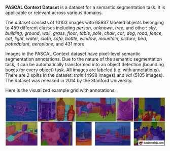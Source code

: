 **PASCAL Context Dataset** is a dataset for a semantic segmentation task. It is applicable or relevant across various domains. 

The dataset consists of 10103 images with 65937 labeled objects belonging to 459 different classes including *person*, *unknown*, *tree*, and other: *sky*, *building*, *ground*, *wall*, *grass*, *floor*, *table*, *pole*, *chair*, *car*, *dog*, *road*, *fence*, *cat*, *light*, *water*, *cloth*, *sofa*, *bottle*, *window*, *mountain*, *picture*, *bird*, *pottedplant*, *aeroplane*, and 431 more.

Images in the PASCAL Context dataset have pixel-level semantic segmentation annotations. Due to the nature of the semantic segmentation task, it can be automatically transformed into an object detection (bounding boxes for every object) task. All images are labeled (i.e. with annotations). There are 2 splits in the dataset: *train* (4998 images) and *val* (5105 images). The dataset was released in 2014 by the Stanford University.

Here is the visualized example grid with annotations:

<img src="https://github.com/dataset-ninja/pascal-context/raw/main/visualizations/horizontal_grid.png">

